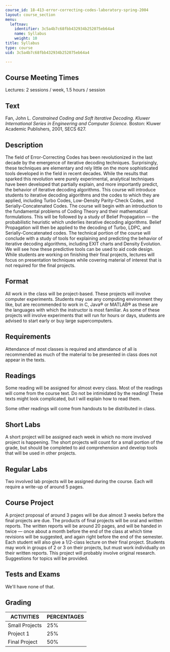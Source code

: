 ```yaml
---
course_id: 18-413-error-correcting-codes-laboratory-spring-2004
layout: course_section
menu:
  leftnav:
    identifier: 3c5a4b7c68fbb432934b252075eb64a4
    name: Syllabus
    weight: 10
title: Syllabus
type: course
uid: 3c5a4b7c68fbb432934b252075eb64a4

---
```


Course Meeting Times
--------------------

Lectures: 2 sessions / week, 1.5 hours / session

Text
----

Fan, John L. _Constrained Coding and Soft Iterative Decoding. Kluwer International Series in Engineering and Computer Science._ Boston: Kluwer Academic Publishers, 2001, SECS 627.

Description
-----------

The field of Error-Correcting Codes has been revolutionized in the last decade by the emergence of iterative decoding techniques. Surprisingly, these techniques are elementary and rely little on the more sophisticated tools developed in the field in recent decades. While the results that sparked this revolution were purely experimental, analytical techniques have been developed that partially explain, and more importantly predict, the behavior of iterative decoding algorithms. This course will introduce students to iterative decoding algorithms and the codes to which they are applied, including Turbo Codes, Low-Density Parity-Check Codes, and Serially-Concatenated Codes. The course will begin with an introduction to the fundamental problems of Coding Theory and their mathematical formulations. This will be followed by a study of Belief Propagation — the probabilistic heuristic which underlies iterative decoding algorithms. Belief Propagation will then be applied to the decoding of Turbo, LDPC, and Serially-Concatenated codes. The technical portion of the course will conclude with a study of tools for explaining and predicting the behavior of iterative decoding algorithms, including EXIT charts and Density Evolution. We will see how these predictive tools can be used to aid code design. While students are working on finishing their final projects, lectures will focus on presentation techniques while covering material of interest that is not required for the final projects.

Format
------

All work in the class will be project-based. These projects will involve computer experiments. Students may use any computing environment they like, but are recommended to work in C, Java® or MATLAB® as these are the languages with which the instructor is most familiar. As some of these projects will involve experiments that will run for hours or days, students are advised to start early or buy large supercomputers.

Requirements
------------

Attendance of most classes is required and attendance of all is recommended as much of the material to be presented in class does not appear in the texts.

Readings
--------

Some reading will be assigned for almost every class. Most of the readings will come from the course text. Do not be intimidated by the reading! These texts might look complicated, but I will explain how to read them.

Some other readings will come from handouts to be distributed in class.

Short Labs
----------

A short project will be assigned each week in which no more involved project is happening. The short projects will count for a small portion of the grade, but should be completed to aid comprehension and develop tools that will be used in other projects.

Regular Labs
------------

Two involved lab projects will be assigned during the course. Each will require a write-up of around 5 pages.

Course Project
--------------

A project proposal of around 3 pages will be due almost 3 weeks before the final projects are due. The products of final projects will be oral and written reports. The written reports will be around 20 pages, and will be handed in twice — once about a month before the end of the class at which time revisions will be suggested, and again right before the end of the semester. Each student will also give a 1/2-class lecture on their final project. Students may work in groups of 2 or 3 on their projects, but must work individually on their written reports. This project will probably involve original research. Suggestions for topics will be provided.

Tests and Exams
---------------

We'll have none of that.

Grading
-------

| ACTIVITIES | PERCENTAGES |
| --- | --- |
| Small Projects | 25% |
| Project 1 | 25% |
| Final Project | 50%
